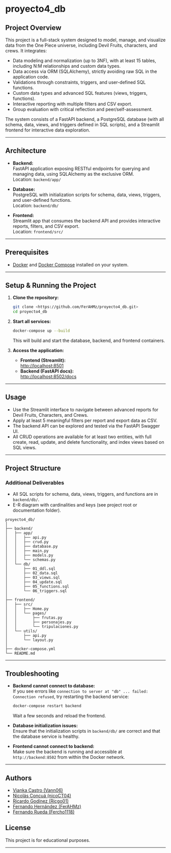 # proyecto4_db

## Project Overview

This project is a full-stack system designed to model, manage, and visualize data from the One Piece universe, including Devil Fruits, characters, and crews. It integrates:

- Data modeling and normalization (up to 3NF), with at least 15 tables, including N:M relationships and custom data types.
- Data access via ORM (SQLAlchemy), strictly avoiding raw SQL in the application code.
- Validations through constraints, triggers, and user-defined SQL functions.
- Custom data types and advanced SQL features (views, triggers, functions).
- Interactive reporting with multiple filters and CSV export.
- Group evaluation with critical reflection and peer/self-assessment.

The system consists of a FastAPI backend, a PostgreSQL database (with all schema, data, views, and triggers defined in SQL scripts), and a Streamlit frontend for interactive data exploration.

---

## Architecture

- **Backend:**  
  FastAPI application exposing RESTful endpoints for querying and managing data, using SQLAlchemy as the exclusive ORM.  
  Location: `backend/app/`

- **Database:**  
  PostgreSQL with initialization scripts for schema, data, views, triggers, and user-defined functions.  
  Location: `backend/db/`

- **Frontend:**  
  Streamlit app that consumes the backend API and provides interactive reports, filters, and CSV export.  
  Location: `frontend/src/`

---

## Prerequisites

- [Docker](https://www.docker.com/) and [Docker Compose](https://docs.docker.com/compose/) installed on your system.

---

## Setup & Running the Project

1. **Clone the repository:**
   ```bash
   git clone <https://github.com/FerAHMz/proyecto4_db.git>
   cd proyecto4_db
   ```

2. **Start all services:**
   ```bash
   docker-compose up --build
   ```

   This will build and start the database, backend, and frontend containers.

3. **Access the application:**
   - **Frontend (Streamlit):**  
     [http://localhost:8501](http://localhost:8501)
   - **Backend (FastAPI docs):**  
     [http://localhost:8502/docs](http://localhost:8502/docs)

---

## Usage

- Use the Streamlit interface to navigate between advanced reports for Devil Fruits, Characters, and Crews.
- Apply at least 5 meaningful filters per report and export data as CSV.
- The backend API can be explored and tested via the FastAPI Swagger UI.
- All CRUD operations are available for at least two entities, with full create, read, update, and delete functionality, and index views based on SQL views.

---

## Project Structure

### Additional Deliverables

- All SQL scripts for schema, data, views, triggers, and functions are in `backend/db/`.
- E-R diagram with cardinalities and keys (see project root or documentation folder).

```
proyecto4_db/
│
├── backend/
│   ├── app/
│   │   ├── api.py
│   │   ├── crud.py
│   │   ├── database.py
│   │   ├── main.py
│   │   ├── models.py
│   │   └── schemas.py
│   └── db/
│       ├── 01_ddl.sql
│       ├── 02_data.sql
│       ├── 03_views.sql
│       ├── 04_update.sql
│       ├── 05_functions.sql
│       └── 06_triggers.sql
│
├── frontend/
│   ├── src/
│   │   ├── Home.py
│   │   └── pages/
│   │       ├── frutas.py
│   │       ├── personajes.py
│   │       └── tripulaciones.py
│   └── utils/
│       ├── api.py
│       └── layout.py
│
├── docker-compose.yml
└── README.md
```

---

## Troubleshooting

- **Backend cannot connect to database:**  
  If you see errors like `connection to server at "db" ... failed: Connection refused`, try restarting the backend service:
  ```bash
  docker-compose restart backend
  ```
  Wait a few seconds and reload the frontend.

- **Database initialization issues:**  
  Ensure that the initialization scripts in `backend/db/` are correct and that the database service is healthy.

- **Frontend cannot connect to backend:**  
  Make sure the backend is running and accessible at `http://backend:8502` from within the Docker network.

---

## Authors

- [Vianka Castro (Vann06)](https://github.com/Vann06)
- [Nicolás Concuá (nicoCT04)](https://github.com/nicoCT04)
- [Ricardo Godínez (Ricgo01)](https://github.com/Ricgo01)
- [Fernando Hernández (FerAHMz)](https://github.com/FerAHMz)
- [Fernando Rueda (Fercho1118)](https://github.com/Fercho1118)


## License

This project is for educational purposes.

---